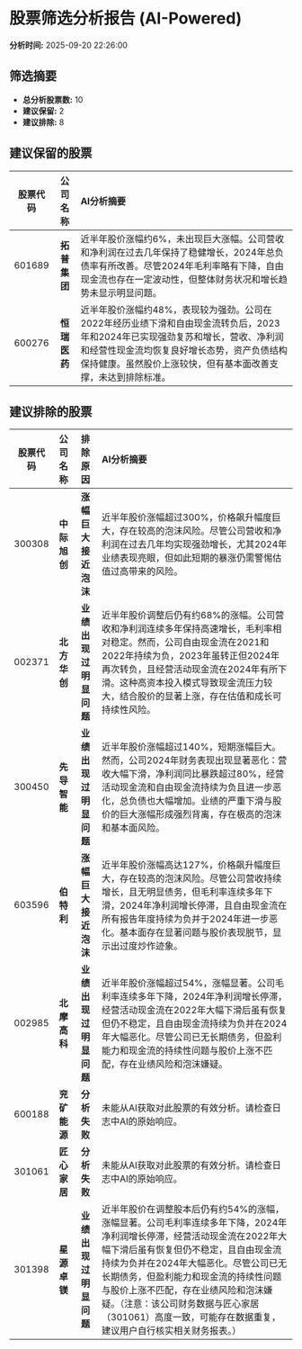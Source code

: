 # 股票筛选分析报告 (AI-Powered)

**分析时间:** 2025-09-20 22:26:00

## 筛选摘要

- **总分析股票数:** 10
- **建议保留:** 2
- **建议排除:** 8

## 建议保留的股票

| 股票代码 | 公司名称 | AI分析摘要 |
|:---:|:---:|:---|
| 601689 | **拓普集团** | 近半年股价涨幅约6%，未出现巨大涨幅。公司营收和净利润在过去几年保持了稳健增长，2024年总负债率有所改善。尽管2024年毛利率略有下降，自由现金流也存在一定波动性，但整体财务状况和增长趋势未显示明显问题。 |
| 600276 | **恒瑞医药** | 近半年股价涨幅约48%，表现较为强劲。公司在2022年经历业绩下滑和自由现金流转负后，2023年和2024年已实现强劲复苏和增长，营收、净利润和经营性现金流均恢复良好增长态势，资产负债结构保持健康。虽然股价上涨较快，但有基本面改善支撑，未达到排除标准。 |

## 建议排除的股票

| 股票代码 | 公司名称 | 排除原因 | AI分析摘要 |
|:---:|:---:|:---:|:---|
| 300308 | **中际旭创** | **涨幅巨大接近泡沫** | 近半年股价涨幅超过300%，价格飙升幅度巨大，存在较高的泡沫风险。尽管公司营收和净利润在过去几年均实现强劲增长，尤其2024年业绩表现亮眼，但如此短期的暴涨仍需警惕估值过高带来的风险。 |
| 002371 | **北方华创** | **业绩出现过明显问题** | 近半年股价调整后仍有约68%的涨幅。公司营收和净利润连续多年保持高速增长，毛利率相对稳定。然而，公司自由现金流在2021和2022年持续为负，2023年虽转正但2024年再次转负，且经营活动现金流在2024年有所下滑。这种高资本投入模式导致现金流压力较大，结合股价的显著上涨，存在估值和成长可持续性风险。 |
| 300450 | **先导智能** | **业绩出现过明显问题** | 近半年股价涨幅超过140%，短期涨幅巨大。然而，公司2024年财务表现出现显著恶化：营收大幅下滑，净利润同比暴跌超过80%，经营活动现金流和自由现金流持续为负且进一步恶化，总负债也大幅增加。业绩的严重下滑与股价的巨大涨幅形成强烈背离，存在极高的泡沫和基本面风险。 |
| 603596 | **伯特利** | **涨幅巨大接近泡沫** | 近半年股价涨幅高达127%，价格飙升幅度巨大，存在较高的泡沫风险。尽管公司营收持续增长，且无明显债务，但毛利率连续多年下滑，2024年净利润增长停滞，且自由现金流在所有报告年度持续为负并于2024年进一步恶化。基本面存在显著问题与股价表现脱节，显示出过度炒作迹象。 |
| 002985 | **北摩高科** | **业绩出现过明显问题** | 近半年股价涨幅超过54%，涨幅显著。公司毛利率连续多年下降，2024年净利润增长停滞，经营活动现金流在2022年大幅下滑后虽有恢复但仍不稳定，且自由现金流持续为负并在2024年大幅恶化。尽管公司已无长期债务，但盈利能力和现金流的持续性问题与股价上涨不匹配，存在业绩风险和泡沫嫌疑。 |
| 600188 | **兖矿能源** | **分析失败** | 未能从AI获取对此股票的有效分析。请检查日志中AI的原始响应。 |
| 301061 | **匠心家居** | **分析失败** | 未能从AI获取对此股票的有效分析。请检查日志中AI的原始响应。 |
| 301398 | **星源卓镁** | **业绩出现过明显问题** | 近半年股价在调整股本后仍有约54%的涨幅，涨幅显著。公司毛利率连续多年下降，2024年净利润增长停滞，经营活动现金流在2022年大幅下滑后虽有恢复但仍不稳定，且自由现金流持续为负并在2024年大幅恶化。尽管公司已无长期债务，但盈利能力和现金流的持续性问题与股价上涨不匹配，存在业绩风险和泡沫嫌疑。（注意：该公司财务数据与匠心家居（301061）高度一致，可能存在数据重复，建议用户自行核实相关财务报表。） |
